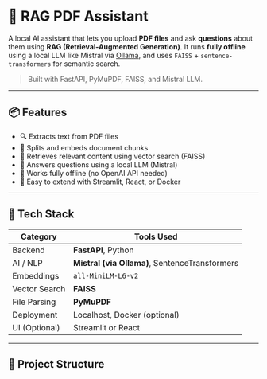 # 🧠 RAG PDF Assistant

A local AI assistant that lets you upload **PDF files** and ask **questions** about them using **RAG (Retrieval-Augmented Generation)**. It runs **fully offline** using a local LLM like Mistral via [Ollama](https://ollama.com), and uses `FAISS` + `sentence-transformers` for semantic search.

> Built with FastAPI, PyMuPDF, FAISS, and Mistral LLM.

---

## 📦 Features

- 🔍 Extracts text from PDF files
- 🧠 Splits and embeds document chunks
- 🔎 Retrieves relevant content using vector search (FAISS)
- 🤖 Answers questions using a local LLM (Mistral)
- 💾 Works fully offline (no OpenAI API needed)
- 🔧 Easy to extend with Streamlit, React, or Docker

---

## 🚀 Tech Stack

| Category | Tools Used |
|----------|------------|
| Backend  | **FastAPI**, Python |
| AI / NLP | **Mistral (via Ollama)**, SentenceTransformers |
| Embeddings | `all-MiniLM-L6-v2` |
| Vector Search | **FAISS** |
| File Parsing | **PyMuPDF** |
| Deployment | Localhost, Docker (optional) |
| UI (Optional) | Streamlit or React |

---

## 📁 Project Structure

